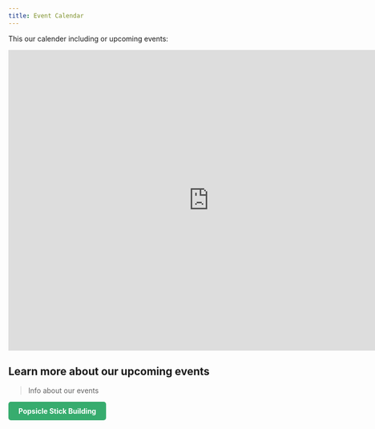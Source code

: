 ```yaml
---
title: Event Calendar
---
```

This our calender including or upcoming events:

<iframe src="https://calendar.google.com/calendar/embed?src=c_4c38908895781f416faefc71b95444b39a9ebf0aa9a0213a5b59e0a4b8982276%40group.calendar.google.com&ctz=America%2FLos_Angeles" style="border: 0" width="800" height="600" frameborder="0" scrolling="no"></iframe>

## Learn more about our upcoming events

> Info about our events

<div style="display: flex; flex-wrap: wrap; gap: 10px;">
    <a href="{{site.baseurl}}/popsicle/" style="text-decoration: none;">
        <div style="background-color: #37AC6E; color: #ffffff; padding: 10px 20px; border-radius: 5px; font-weight: bold;">
            Popsicle Stick Building
        </div>
